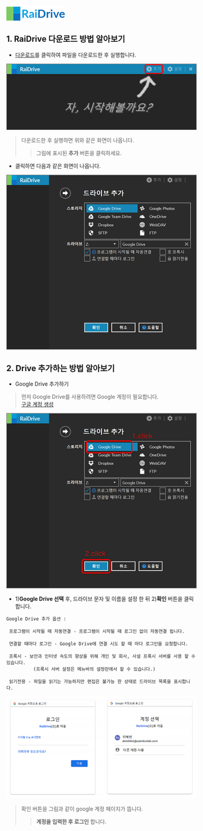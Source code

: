 ![logo](/logo.png?raw=true) <!--  --> 
                                                                                                                               
## 1. RaiDrive 다운로드 방법 알아보기  
- [다운로드](https://www.raidrive.com/ko/download)를 클릭하여 파일을 다운로드한 후 실행합니다.  

![main](/main.jpg?raw=true) 
 
> 다운로드한 후 실행하면 위와 같은 화면이 나옵니다.    
>> 그림에 표시된 **추가** 버튼을 클릭하세요.   

- 클릭하면 다음과 같은 화면이 나옵니다.

![plus](/plus.PNG?raw=true)


## 2. Drive 추가하는 방법 알아보기

- Google Drive 추가하기

> 먼저 Google Drive를 사용하려면 Google 계정이 필요합니다.  
  [구글 계정 생성](https://www.google.com "Google")
  
  
![plus_red](/plus_red.jpg?raw=true) 

- 1)**Google Drive 선택** 후, 드라이브 문자 및 이름을 설정 한 뒤 2)**확인** 버튼을 클릭합니다.

~~~
Google Drive 추가 옵션 : 

 프로그램이 시작될 때 자동연결 - 프로그램이 시작될 때 로그인 없이 자동연결 됩니다.

 연결할 때마다 로그인 - Google Drive에 연결 시도 할 때 마다 로그인을 요청합니다.

 프록시 - 보안과 인터넷 속도의 향상을 위해 개인 및 회사, 사설 프록시 서버를 사용 할 수 있습니다. 
          (프록시 서버 설정은 메뉴바의 설정란에서 할 수 있습니다.)

 읽기전용 - 파일을 읽기는 가능하지만 편집은 불가능 한 상태로 드라이브 목록을 표시합니다.
 ~~~  
 
 ![google](/google.PNG?raw=true)  
 
> 확인 버튼을  그림과 같이 google 계정 페이지가 뜹니다.  
>> **계정을 입력한 후 로그인** 합니다.  


